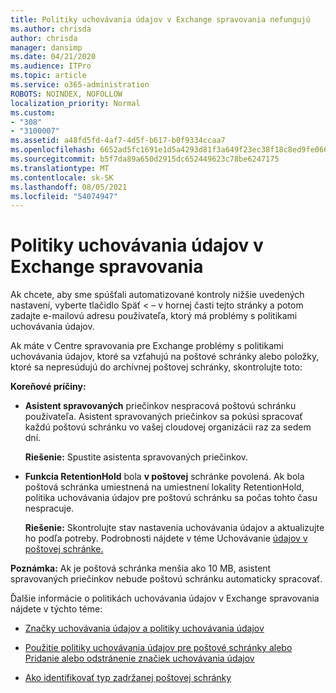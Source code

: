 ```yaml
---
title: Politiky uchovávania údajov v Exchange spravovania nefungujú
ms.author: chrisda
author: chrisda
manager: dansimp
ms.date: 04/21/2020
ms.audience: ITPro
ms.topic: article
ms.service: o365-administration
ROBOTS: NOINDEX, NOFOLLOW
localization_priority: Normal
ms.custom:
- "308"
- "3100007"
ms.assetid: a48fd5fd-4af7-4d5f-b617-b0f9334ccaa7
ms.openlocfilehash: 6652ad5fc1691e1d5a4293d81f3a649f23ec38f18c8ed9fe06665628a901d13e
ms.sourcegitcommit: b5f7da89a650d2915dc652449623c78be6247175
ms.translationtype: MT
ms.contentlocale: sk-SK
ms.lasthandoff: 08/05/2021
ms.locfileid: "54074947"
---
```

# <a name="retention-policies-in-exchange-admin-center"></a>Politiky uchovávania údajov v Exchange spravovania

Ak chcete, aby sme spúšťali automatizované kontroly nižšie uvedených nastavení, vyberte tlačidlo Späť < – v hornej časti tejto stránky a potom zadajte e-mailovú adresu používateľa, ktorý má problémy s politikami uchovávania údajov.

Ak máte v Centre spravovania pre Exchange problémy s politikami uchovávania údajov, ktoré sa vzťahujú na poštové schránky alebo položky, ktoré sa nepresúdujú do archívnej poštovej schránky, skontrolujte toto:

**Koreňové príčiny:**

- **Asistent spravovaných** priečinkov nespracová poštovú schránku používateľa. Asistent spravovaných priečinkov sa pokúsi spracovať každú poštovú schránku vo vašej cloudovej organizácii raz za sedem dní.

  **Riešenie:** Spustite asistenta spravovaných priečinkov.

- **Funkcia RetentionHold** bola **v poštovej** schránke povolená. Ak bola poštová schránka umiestnená na umiestnení lokality RetentionHold, politika uchovávania údajov pre poštovú schránku sa počas tohto času nespracuje.

  **Riešenie:** Skontrolujte stav nastavenia uchovávania údajov a aktualizujte ho podľa potreby. Podrobnosti nájdete v téme Uchovávanie [údajov v poštovej schránke.](https://docs.microsoft.com/exchange/security-and-compliance/messaging-records-management/mailbox-retention-hold)
 
**Poznámka:** Ak je poštová schránka menšia ako 10 MB, asistent spravovaných priečinkov nebude poštovú schránku automaticky spracovať.
 
Ďalšie informácie o politikách uchovávania údajov v Exchange spravovania nájdete v týchto téme:

- [Značky uchovávania údajov a politiky uchovávania údajov](https://docs.microsoft.com/exchange/security-and-compliance/messaging-records-management/retention-tags-and-policies)

- [Použitie politiky uchovávania údajov pre poštové schránky alebo](https://docs.microsoft.com/exchange/security-and-compliance/messaging-records-management/apply-retention-policy) [Pridanie alebo odstránenie značiek uchovávania údajov](https://docs.microsoft.com/exchange/security-and-compliance/messaging-records-management/add-or-remove-retention-tags)

- [Ako identifikovať typ zadržanej poštovej schránky](https://docs.microsoft.com/microsoft-365/compliance/identify-a-hold-on-an-exchange-online-mailbox)
